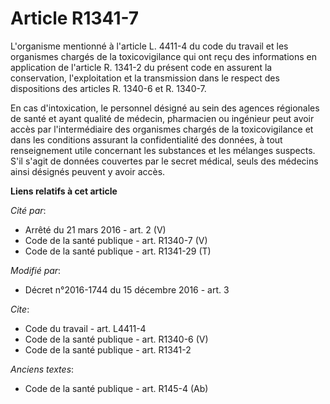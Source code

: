# Article R1341-7

L'organisme mentionné à l'article L. 4411-4 du code du travail et les organismes chargés de la toxicovigilance qui ont reçu
des informations en application de l'article R. 1341-2 du présent code en assurent la conservation, l'exploitation et la
transmission dans le respect des dispositions des articles R. 1340-6 et R. 1340-7. 

En cas d'intoxication, le personnel désigné au sein des agences régionales de santé et ayant qualité de médecin, pharmacien
ou ingénieur peut avoir accès par l'intermédiaire des organismes chargés de la toxicovigilance et dans les conditions
assurant la confidentialité des données, à tout renseignement utile concernant les substances et les mélanges suspects. S'il
s'agit de données couvertes par le secret médical, seuls des médecins ainsi désignés peuvent y avoir accès.

**Liens relatifs à cet article**

_Cité par_:

  - Arrêté du 21 mars 2016 - art. 2 (V)
  - Code de la santé publique - art. R1340-7 (V)
  - Code de la santé publique - art. R1341-29 (T)

_Modifié par_:

  - Décret n°2016-1744 du 15 décembre 2016 - art. 3

_Cite_:

  - Code du travail - art. L4411-4
  - Code de la santé publique - art. R1340-6 (V)
  - Code de la santé publique - art. R1341-2

_Anciens textes_:

  - Code de la santé publique - art. R145-4 (Ab)
